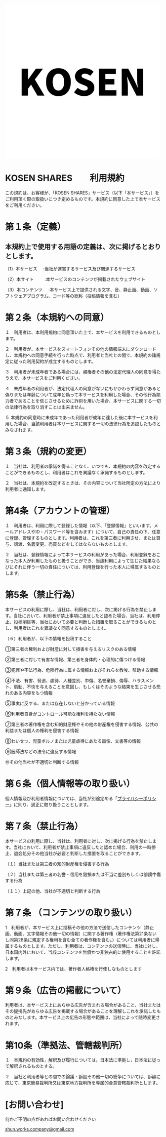 
![kosen](https://github.com/puni-pro/Kosen_share/blob/main/assets/KOSEN.png?raw=true) 


# KOSEN SHARES　　利用規約
この規約は、お客様が、「KOSEN SHARES」サービス（以下「本サービス」）をご利用頂く際の取扱いにつき定めるものです。本規約に同意した上で本サービスをご利用ください。

# 第１条（定義）
## 本規約上で使用する用語の定義は、次に掲げるとおりとします。
（1）本サービス	   &nbsp;&nbsp;&nbsp;&nbsp;:当社が運営するサービス及び関連するサービス

（2）本サイト	     &nbsp;&nbsp;&nbsp;&nbsp;&nbsp;&nbsp;&nbsp; :本サービスのコンテンツが掲載されたウェブサイト

（3）本コンテンツ	  &nbsp;&nbsp;&nbsp;&nbsp;:本サービス上で提供される文字、音、静止画、動画、ソフトウェアプログラム、コード等の総称（投稿情報を含む）


# 第２条（本規約への同意）
１　利用者は、本利用規約に同意頂いた上で、本サービスを利用できるものとします。

２　利用者が、本サービスをスマートフォンその他の情報端末にダウンロードし、本規約への同意手続を行った時点で、利用者と当社との間で、本規約の諸規定に従った利用契約が成立するものとします。

３　利用者が未成年者である場合には、親権者その他の法定代理人の同意を得たうえで、本サービスをご利用ください。

４　未成年者の利用者が、法定代理人の同意がないにもかかわらず同意があると偽りまたは年齢について成年と偽って本サービスを利用した場合、その他行為能力者であることを信じさせるために詐術を用いた場合、本サービスに関する一切の法律行為を取り消すことは出来ません。

５ 本規約の同意時に未成年であった利用者が成年に達した後に本サービスを利用した場合、当該利用者は本サービスに関する一切の法律行為を追認したものとみなされます。

# 第３条（規約の変更）
１　当社は、利用者の承諾を得ることなく、いつでも、本規約の内容を改定することができるものとし、利用者はこれを異議なく承諾するものとします。 

２　当社は、本規約を改定するときは、その内容について当社所定の方法により利用者に通知します。

# 第4条（アカウントの管理）
１　利用者は、利用に際して登録した情報（以下、「登録情報」といいます。メールアドレスやID・パスワード等を含みます）について、自己の責任の下、任意に登録、管理するものとします。利用者は、これを第三者に利用させ、または貸与、譲渡、名義変更、売買などをしてはならないものとします。


２　当社は、登録情報によって本サービスの利用があった場合、利用登録をおこなった本人が利用したものと扱うことができ、当該利用によって生じた結果ならびにそれに伴う一切の責任については、利用登録を行った本人に帰属するものとします。

# 第5条（禁止行為）
本サービスの利用に際し、当社は、利用者に対し、次に掲げる行為を禁止します。当社において、利用者が禁止事項に違反したと認めた場合、当社は、利用停止、投稿削除等、当社において必要と判断した措置を取ることができるものとし、利用者はこれを異議なく同意するものとします。


（６）利用者が、以下の情報を投稿すること

①第三者の権利および財産に対して損害を与えるリスクのある情報

②第三者に対して有害な情報、第三者を身体的・心理的に傷つける情報

③犯罪や不法行為、危険行為に属する情報およびそれらを教唆、幇助する情報

④不法、有害、脅迫、虐待、人種差別、中傷、名誉棄損、侮辱、ハラスメント、扇動、不快を与えることを意図し、もしくはそのような結果を生じさせる恐れのある内容をもつ情報

⑤事実に反する、または存在しないと分かっている情報

⑥利用者自身がコントロール可能な権利を持たない情報

⑦第三者の著作権を含む知的財産権やその他の財産権を侵害する情報、公共の利益または個人の権利を侵害する情報

⑧わいせつ、児童ポルノまたは児童虐待にあたる画像、文書等の情報

⑨医師法などの法令に違反する情報

⑩その他当社が不適切と判断する情報


# 第６条（個人情報等の取り扱い）
個人情報及び利用者情報については、当社が別途定める「[プライバシーポリシー](README.md)」に則り、適正に取り扱うこととします。

# 第７条（禁止行為）
本サービスの利用に際し、当社は、利用者に対し、次に掲げる行為を禁止します。当社において、利用者が禁止事項に違反したと認めた場合、利用の一時停止、退会処分その他当社が必要と判断した措置を取ることができます。

（１）当社または第三者の知的財産権を侵害する行為

（２）当社または第三者の名誉・信用を毀損または不当に差別もしくは誹謗中傷する行為 

（１１）上記の他、当社が不適切と判断する行為

# 第７条 （コンテンツの取り扱い）
1　利用者が、本サービス上に投稿その他の方法で送信したコンテンツ（静止画、動画、文字情報その他一切の情報）に関する著作権（著作権法第21条ないし同第28条に規定する権利を含む全ての著作権を含む。）については利用者に帰属するものとします。ただし、利用者は、コンテンツの送信時に、当社に対し、日本国内外において、当該コンテンツを無償かつ非独占的に使用することを許諾します。

2　利用者は本サービス内では、著作者人格権を行使しなものとします

# 第９条（広告の掲載について）
利用者は、本サービス上にあらゆる広告が含まれる場合があること、当社またはその提携先があらゆる広告を掲載する場合があることを理解しこれを承諾したものとみなします。本サービス上の広告の形態や範囲は、当社によって随時変更されます。

# 第10条（準拠法、管轄裁判所）
１　本規約の有効性，解釈及び履行については，日本法に準拠し，日本法に従って解釈されるものとする。

２　当社と利用者等との間での論議・訴訟その他一切の紛争については、訴額に応じて、東京簡易裁判所又は東京地方裁判所を専属的合意管轄裁判所とします。




# [お問い合わせ]
何かご不明の点があればお問い合わせください

shun.works.company@gmail.com



